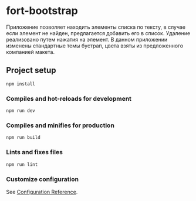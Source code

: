 # fort-bootstrap
Приложение позволяет находить элементы списка по тексту, в случае если элемент не найден, предлагается добавить его в список. Удаление реализовано путем нажатия на элемент. В данном приложении изменены стандартные темы бустрап, цвета взяты из предложенного компанией макета.

## Project setup
```
npm install
```

### Compiles and hot-reloads for development
```
npm run dev
```

### Compiles and minifies for production
```
npm run build
```

### Lints and fixes files
```
npm run lint
```

### Customize configuration
See [Configuration Reference](https://cli.vuejs.org/config/).
